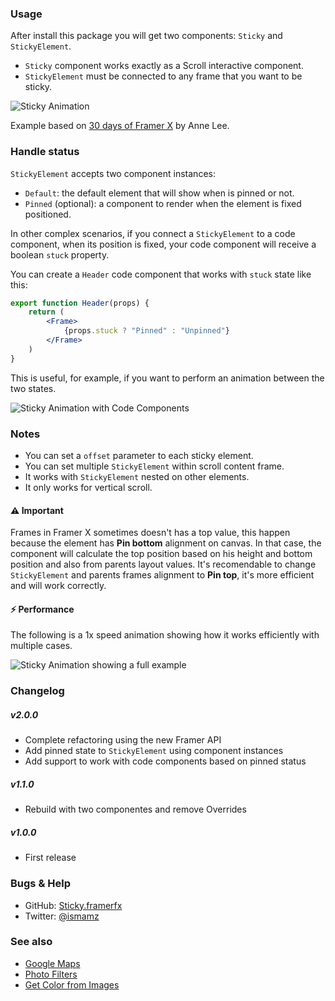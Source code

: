### Usage

After install this package you will get two components: `Sticky` and `StickyElement`.

* `Sticky` component works exactly as a Scroll interactive component.
* `StickyElement` must be connected to any frame that you want to be sticky.

![Sticky Animation](https://media.giphy.com/media/JPgeZBoBIEeCNYc7AV/giphy.gif)

Example based on [30 days of Framer X](https://github.com/hermy0211/framer30-code/tree/master/Day%2007%20Sticky%20Headers) by Anne Lee.

### Handle status

`StickyElement` accepts two component instances:

* `Default`: the default element that will show when is pinned or not.
* `Pinned` (optional): a component to render when the element is fixed positioned.

In other complex scenarios, if you connect a `StickyElement` to a code component,
when its position is fixed, your code component will receive a boolean `stuck` property.

You can create a `Header` code component that works with `stuck` state like this:

```jsx
export function Header(props) {
    return (
        <Frame>
            {props.stuck ? "Pinned" : "Unpinned"}
        </Frame>
    )
}
```

This is useful, for example, if you want to perform an animation between the two states.

![Sticky Animation with Code Components](https://media.giphy.com/media/ZXkqHJXApoqkIcE9AU/giphy.gif)


### Notes

* You can set a `offset` parameter to each sticky element.
* You can set multiple `StickyElement` within scroll content frame.
* It works with `StickyElement` nested on other elements.
* It only works for vertical scroll.

#### ⚠️ Important

Frames in Framer X sometimes doesn't has a top value, this happen because the element has
**Pin bottom** alignment on canvas. In that case, the component will calculate the top
position based on his height and bottom position and also from parents layout values.
It's recomendable to change `StickyElement` and parents frames alignment to **Pin top**,
it's more efficient and will work correctly.

#### ⚡️ Performance

The following is a 1x speed animation showing how it works efficiently with multiple cases.

![Sticky Animation showing a full example](https://media.giphy.com/media/PipVUYeViwY8MAM8hg/giphy.gif)


### Changelog

##### v2.0.0

- Complete refactoring using the new Framer API
- Add pinned state to `StickyElement` using component instances
- Add support to work with code components based on pinned status

##### v1.1.0

- Rebuild with two componentes and remove Overrides

##### v1.0.0

- First release


### Bugs & Help

* GitHub: [Sticky.framerfx](https://github.com/ismamz/Sticky.framerfx)
* Twitter: [@ismamz](https://twitter.com/ismamz)


### See also

* [Google Maps](https://store.framer.com/package/ismael/google-maps)
* [Photo Filters](https://store.framer.com/package/ismael/photo-filters)
* [Get Color from Images](https://store.framer.com/package/ismael/get-colors-from-images)
